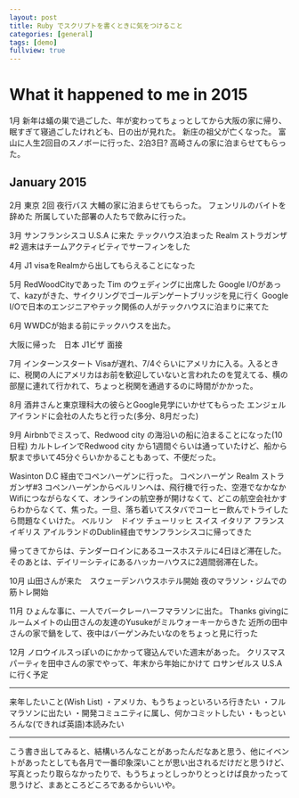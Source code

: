 ```yaml
---
layout: post
title: Ruby でスクリプトを書くときに気をつけること
categories: [general]
tags: [demo]
fullview: true
---
```


# What it happened to me in 2015

1月
新年は蟻の巣で過ごした、年が変わってちょっとしてから大阪の家に帰り、眠すぎて寝過ごしたけれども、日の出が見れた。
新庄の祖父が亡くなった。
富山に人生2回目のスノボーに行った、2泊3日? 高崎さんの家に泊まらせてもらった。

## January 2015

2月
東京 2回 夜行バス 大輔の家に泊まらせてもらった。
フェンリルのバイトを辞めた 所属していた部署の人たちで飲みに行った。

3月
サンフランシスコ U.S.A に来た
テックハウス泊まった
Realm ストラガンザ#2 週末はチームアクティビティでサーフィンをした

4月
J1 visaをRealmから出してもらえることになった

5月
RedWoodCityであった Tim のウェディングに出席した
Google I/Oがあって、kazyがきた、サイクリングでゴールデンゲートブリッジを見に行く
Google I/Oで日本のエンジニアやテック関係の人がテックハウスに泊まりに来てた 

6月
WWDCが始まる前にテックハウスを出た。

大阪に帰った　日本
J1ビザ 面接

7月
インターンスタート Visaが遅れ、7/4ぐらいにアメリカに入る。入るときに、税関の人にアメリカはお前を歓迎していないと言われたのを覚えてる、横の部屋に連れて行かれて、ちょっと税関を通過するのに時間がかかった。

8月
酒井さんと東京理科大の彼らとGoogle見学にいかせてもらった
エンジェルアイランドに会社の人たちと行った(多分、8月だった)

9月
Airbnbでミスって、Redwood city の海沿いの船に泊まることになった(10日程) カルトレインでRedwood city から1週間ぐらいは通っていたけど、船から駅まで歩いて45分ぐらいかかることもあって、不便だった。

Wasinton D.C 経由でコペンハーゲンに行った。
  コペンハーゲン Realm ストラガンザ#3
  コペンハーゲンからベルリンへは、飛行機で行った、空港でなかなかWifiにつながらなくて、オンラインの航空券が開けなくて、どこの航空会社かすらわからなくて、焦った。一旦、落ち着いてスタバでコーヒー飲んでトライしたら問題なくいけた。
  ベルリン　ドイツ
  チューリッヒ スイス
  イタリア
  フランス
  イギリス
アイルランドのDublin経由でサンフランシスコに帰ってきた

帰ってきてからは、テンダーロインにあるユースホステルに4日ほど滞在した。そのあとは、デイリーシティにあるハッカーハウスに2週間弱滞在した。

10月
山田さんが来た　スウェーデンハウスホテル開始
夜のマラソン・ジムでの筋トレ開始

11月
ひょんな事に、一人でバークレーハーフマラソンに出た。
Thanks givingにルームメイトの山田さんの友達のYusukeがミルウォーキーからきた 近所の田中さんの家で鍋をして、夜中はバーゲンみたいなのをちょっと見に行った

12月
ノロウイルスっぽいのにかかって寝込んでいた週末があった。
クリスマスパーティを田中さんの家でやって、年末から年始にかけて ロサンゼルス U.S.A に行く予定

---

来年したいこと(Wish List)
・アメリカ、もうちょっといろいろ行きたい
・フルマラソンに出たい
・開発コミュニティに属し、何かコミットしたい
・もっといろんな(できれば英語)本読みたい

---

こう書き出してみると、結構いろんなことがあったんだなあと思う、他にイベントがあったとしても各月で一番印象深いことが思い出されるだけだと思うけど、
写真とったり取らなかったりで、もうちょっとしっかりとっとけば良かったって思うけど、まあところどころであるからいいや。